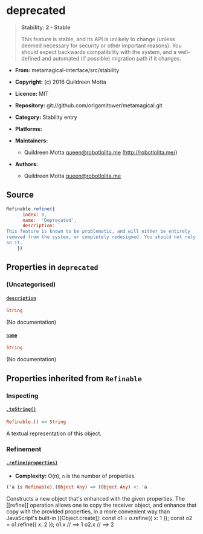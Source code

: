 

# deprecated





> 
> **Stability: 2 - Stable**
> 
> This feature is stable, and its API is unlikely to change (unless deemed
> necessary for security or other important reasons). You should expect
> backwards compatibility with the system, and a well-defined and automated
> (if possible) migration path if it changes.
> 


  - **From:**
    metamagical-interface/src/stability
  - **Copyright:**
    (c) 2016 Quildreen Motta
  - **Licence:**
    MIT
  - **Repository:**
    git://github.com/origamitower/metamagical.git
  - **Category:**
    Stability entry
  - **Platforms:**
    
  - **Maintainers:**
      - Quildreen Motta <queen@robotlolita.me> (http://robotlolita.me/)
  - **Authors:**
      - Quildreen Motta <queen@robotlolita.me>





## Source


```javascript
Refinable.refine({
      index: 0,
      name:  'Deprecated',
      description: `
This feature is known to be problematic, and will either be entirely
removed from the system, or completely redesigned. You should not rely
on it.`
    })
```




## Properties in `deprecated`




### (Uncategorised)




#### [`description`](deprecated/description)



```haskell
String
```

(No documentation)



#### [`name`](deprecated/name)



```haskell
String
```

(No documentation)






## Properties inherited from `Refinable`




### Inspecting




#### [`.toString()`](deprecated/toString)



```haskell
Refinable.() => String
```

A textual representation of this object.





### Refinement




#### [`.refine(properties)`](deprecated/refine)

  - **Complexity:**
    O(n), `n` is the number of properties.

```haskell
('a is Refinable).(Object Any) => (Object Any) <: 'a
```

Constructs a new object that's enhanced with the given properties.
The [[refine]] operation allows one to copy the receiver object,
and enhance that copy with the provided properties, in a more
convenient way than JavaScript's built-in [[Object.create]]:
    const o1 = o.refine({ x: 1 });
    const o2 = o1.refine({ x: 2 });
    o1.x  // ==> 1
    o2.x  // ==> 2







